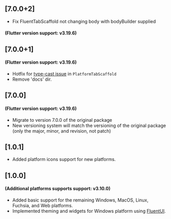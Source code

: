 ## [7.0.0+2]

- Fix FluentTabScaffold not changing body with bodyBuilder supplied

#### (Flutter version support: v3.19.6)

## [7.0.0+1]

#### (Flutter version support: v3.19.6)

- Hotfix for [type-cast issue](https://github.com/bdlukaa/fluent_ui/issues/519#issuecomment-1240266393) in `PlatformTabScaffold`
- Remove 'docs' dir.

## [7.0.0]

#### (Flutter version support: v3.19.6)

- Migrate to version 7.0.0 of the original package
- New versioning system will match the versioning of the original package (only the major, minor, and revision, not patch)

## [1.0.1]

- Added platform icons support for new platforms.

## [1.0.0]

#### (Additional platforms supports support: v3.10.0)

- Added basic support for the remaining Windows, MacOS, Linux, Fuchsia, and Web platforms.
- Implemented theming and widgets for Windows platform using [FluentUI](https://pub.dev/packages/fluent_ui).